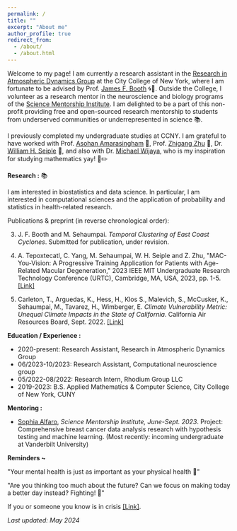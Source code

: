 ```yaml
---
permalink: /
title: ""
excerpt: "About me"
author_profile: true
redirect_from: 
  - /about/
  - /about.html
---
```


Welcome to my page! I am currently a research assistant in the [Research in Atmospheric Dynamics Group](https://jfbooth.ccny.cuny.edu/) at the City College of New York, where I am fortunate to be advised by Prof. [James F. Booth](https://www.ccny.cuny.edu/profiles/james-booth) 🌀🌊. Outside the College, I volunteer as a research mentor in the neuroscience and biology programs of the [Science Mentorship Institute](https://www.sci-mi.org/). I am delighted to be a part of this non-profit providing free and open-sourced research mentorship to students from underserved communities or underrepresented in science 📚.

I previously completed my undergraduate studies at CCNY. I am grateful to have worked with Prof. [Asohan Amarasingham](https://math.sci.ccny.cuny.edu/person/asohan-amarasingham/) 🧠, Prof. [Zhigang Zhu](http://ccvcl.org/professor-zhigang-zhu/) 👀, Dr. [William H. Seiple](https://lighthouseguild.org/people/william-h-seiple-phd/) 👀, and also with Dr. [Michael Wijaya](https://holdfirst.wordpress.com/), who is my inspiration for studying mathematics yay! 📔✏️ 

<b>Research :</b> 📚

I am interested in biostatistics and data science. In particular, I am interested in computational sciences and the application of probability and statistics in health-related research. 

Publications & preprint (in reverse chronological order): 

3. J. F. Booth and M. Sehaumpai. *Temporal Clustering of East Coast Cyclones*. Submitted for publication, under revision.

2. A. Tepoxtecatl, C. Yang, M. Sehaumpai, W. H. Seiple and Z. Zhu, "MAC-You-Vision: A Progressive Training Application for Patients with Age-Related Macular Degeneration," 2023 IEEE MIT Undergraduate Research Technology Conference (URTC), Cambridge, MA, USA, 2023, pp. 1-5. [[Link]](https://ieeexplore.ieee.org/document/10534931)

1. Carleton, T., Arguedas, K., Hess, H., Klos S., Malevich, S., McCusker, K., Sehaumpai, M., Tavarez, H., Wimberger, E. *Climate Vulnerability Metric: Unequal Climate Impacts in the State of California*. California Air Resources Board, Sept. 2022. [[Link]](https://ww2.arb.ca.gov/sites/default/files/2022-11/2022-sp-appendix-k-climate-vulnerability-metric_0.pdf)

<b>Education / Experience :</b> 

- 2020-present: Research Assistant, Research in Atmospheric Dynamics Group
- 06/2023-10/2023: Research Assistant, Computational neuroscience group 
- 05/2022-08/2022: Research Intern, Rhodium Group LLC
- 2019-2023: B.S. Applied Mathematics & Computer Science, City College of New York, CUNY

<b> Mentoring : </b>

- <u>Sophia Alfaro</u>, *Science Mentorship Institute, June-Sept. 2023*. Project: Comprehensive breast cancer data analysis research with hypothesis testing and machine learning. (Most recently: incoming undergraduate at Vanderbilt University)

<b>Reminders ~</b>

"Your mental health is just as important as your physical health 🙂"

"Are you thinking too much about the future? Can we focus on making today a better day instead? Fighting! 🙌" 

If you or someone you know is in crisis [[Link]](https://www.nimh.nih.gov/site-info/if-you-or-someone-you-know-is-in-crisis-and-needs-immediate-help#:~:text=Call%20911%20for%20emergency%20services,suicidal%20crisis%20or%20emotional%20distress.).

*Last updated: May 2024*